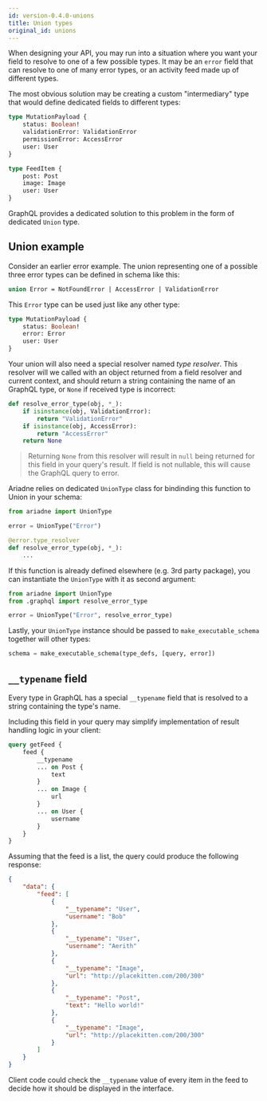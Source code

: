 ```yaml
---
id: version-0.4.0-unions
title: Union types
original_id: unions
---
```



When designing your API, you may run into a situation where you want your field to resolve to one of a few possible types. It may be an `error` field that can resolve to one of many error types, or an activity feed made up of different types.

The most obvious solution may be creating a custom "intermediary" type that would define dedicated fields to different types:

```graphql
type MutationPayload {
    status: Boolean!
    validationError: ValidationError
    permissionError: AccessError
    user: User
}

type FeedItem {
    post: Post
    image: Image
    user: User
}
```

GraphQL provides a dedicated solution to this problem in the form of dedicated `Union` type.


## Union example

Consider an earlier error example. The union representing one of a possible three error types can be defined in schema like this:

```graphql
union Error = NotFoundError | AccessError | ValidationError
```

This `Error` type can be used just like any other type:

```graphql
type MutationPayload {
    status: Boolean!
    error: Error
    user: User
}
```

Your union will also need a special resolver named *type resolver*. This resolver will we called with an object returned from a field resolver and current context, and should return a string containing the name of an GraphQL type, or `None` if received type is incorrect:

```python
def resolve_error_type(obj, *_):
    if isinstance(obj, ValidationError):
        return "ValidationError"
    if isinstance(obj, AccessError):
        return "AccessError"
    return None
```

> Returning `None` from this resolver will result in `null` being returned for this field in your query's result. If field is not nullable, this will cause the GraphQL query to error.

Ariadne relies on dedicated `UnionType` class for bindinding this function to Union in your schema:

```python
from ariadne import UnionType

error = UnionType("Error")

@error.type_resolver
def resolve_error_type(obj, *_):
    ...
```

If this function is already defined elsewhere (e.g. 3rd party package), you can instantiate the `UnionType` with it as second argument:

```python
from ariadne import UnionType
from .graphql import resolve_error_type

error = UnionType("Error", resolve_error_type)
```

Lastly, your `UnionType` instance should be passed to `make_executable_schema` together will other types:

```python
schema = make_executable_schema(type_defs, [query, error])
```


## `__typename` field

Every type in GraphQL has a special `__typename` field that is resolved to a string containing the type's name.

Including this field in your query may simplify implementation of result handling logic in your client:

```graphql
query getFeed {
    feed {
        __typename
        ... on Post {
            text
        }
        ... on Image {
            url
        }
        ... on User {
            username
        }
    }
}
```

Assuming that the feed is a list, the query could produce the following response:

```json
{
    "data": {
        "feed": [
            {
                "__typename": "User",
                "username": "Bob"
            },
            {
                "__typename": "User",
                "username": "Aerith"
            },
            {
                "__typename": "Image",
                "url": "http://placekitten.com/200/300"
            },
            {
                "__typename": "Post",
                "text": "Hello world!"
            },
            {
                "__typename": "Image",
                "url": "http://placekitten.com/200/300"
            }
        ]
    }
}
```

Client code could check the `__typename` value of every item in the feed to decide how it should be displayed in the interface.